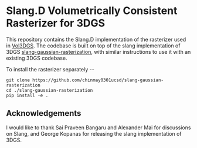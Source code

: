 # Slang.D Volumetrically Consistent Rasterizer for 3DGS

This repository contains the Slang.D implementation of the rasterizer used in [Vol3DGS](https://github.com/chinmay0301ucsd/Vol3DGS).
The codebase is built on top of the slang implementation of 3DGS [slang-gaussian-rasterization](https://github.com/grgkopanas/slang-gaussian-rasterization.git), with similar instructions to use it with an existing 3DGS codebase. 

To install the rasterizer separately -- 
```
git clone https://github.com/chinmay0301ucsd/slang-gaussian-rasterization
cd ./slang-gaussian-rasterization
pip install -e .
```


## Acknowledgements

I would like to thank Sai Praveen Bangaru and Alexander Mai for discussions on Slang, and George Kopanas for releasing the slang implementation of 3DGS. 



